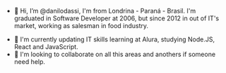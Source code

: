 - 👋 Hi, I’m @danilodassi, I'm from Londrina - Paraná - Brasil. I'm graduated in Software Developer at 2006, but since 2012 in out of IT's market, working as salesman in food industry.
<!-- - 👀 I’m interested in ... -->
- 🌱 I'm currently updating IT skills learning at Alura, studying Node.JS, React and JavaScript.
- 💞️ I'm looking to collaborate on all this areas and anothers if someone need help.
<!-- - 📫 How to reach me ... -->

<!--
I'm graduated in Software Developer at 2006, but since 2012 in out of IT's market, working as salesman in food industry.
I'm currently updating IT skills learning at Alura, studying Node.JS, React and JavaScript.
I'm looking to collaborate on all this areas and anothers if someone need help.

-->

<!---
danilodassi/danilodassi is a ✨ special ✨ repository because its `README.md` (this file) appears on your GitHub profile.
You can click the Preview link to take a look at your changes.
--->
